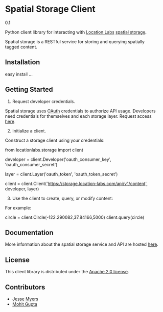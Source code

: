 # Spatial Storage Client

0.1

Python client library for interacting with [Location Labs][1] [spatial storage][2].

[1]: http://location-labs.com
[2]: http://storage.location-labs.com

Spatial storage is a RESTful service for storing and querying spatially
tagged content.


## Installation

easy install ...


## Getting Started

1. Request developer credentials.

Spatial storage uses [OAuth][1] credentials to authorize API usage. Developers
need credentials for themselves and each storage layer. Request access [here][2].

[1]: http://oauth.net
[2]: http://storage.location-labs.com/support

2. Initialize a client.

Construct a storage client using your credentials:

   from locationlabs.storage import client

   developer = client.Developer('oauth_consumer_key',
                                'oauth_consumer_secret')

   layer = client.Layer('oauth_token',
                        'oauth_token_secret')

   client = client.Client('https://storage.location-labs.com/api/v1/content',
                          developer,
                          layer)

3. Use the client to create, query, or modify content:

For example:

   circle = client.Circle(-122.290082,37.84166,5000)
   client.query(circle)


## Documentation

More information about the spatial storage service and API are hosted [here][1].

[1]: http://storage.location-labs.com/docs

## License

This client library is distributed under the [Apache 2.0 license][1].

[1]: http://www.apache.org/licenses/LICENSE-2.0.html

## Contributors

- [Jesse Myers](https://github.com/jessemyers)
- [Mohit Gupta](https://github.com/m0hit)

